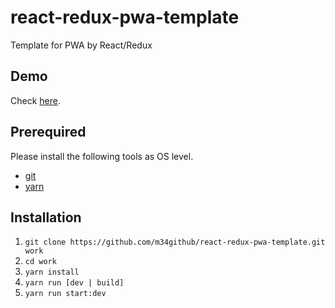 # react-redux-pwa-template
Template for PWA by React/Redux

## Demo
Check [here](https://react-redux-pwa-template.firebaseapp.com/).

## Prerequired
Please install the following tools as OS level.
- [git](https://git-scm.com/)
- [yarn](https://yarnpkg.com/)

## Installation
1. `git clone https://github.com/m34github/react-redux-pwa-template.git work`
1. `cd work`
1. `yarn install`
1. `yarn run [dev | build]`
1. `yarn run start:dev`
